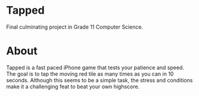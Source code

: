 # Tapped
Final culminating project in Grade 11 Computer Science.
  
# About
Tapped is a fast paced iPhone game that tests your patience and speed. The goal is to tap the moving red tile as many times as you can in 10 seconds. Although this seems to be a simple task, the stress and conditions make it a challenging feat to beat your own highscore.
